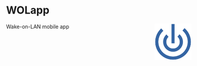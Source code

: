 # WOLapp

<img src="https://raw.githubusercontent.com/mormegil-cz/wolapp/master/assets/icon/wolapp-icon.png" width="100" alt="" align="right" />

Wake-on-LAN mobile app
